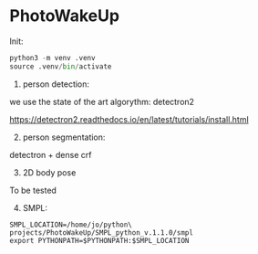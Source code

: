 # PhotoWakeUp

Init:

```python
python3 -m venv .venv
source .venv/bin/activate
```

1) person detection:

we use the state of the art algorythm: detectron2

https://detectron2.readthedocs.io/en/latest/tutorials/install.html  

2) person segmentation:

detectron + dense crf

3) 2D body pose

To be tested

4) SMPL:

```
SMPL_LOCATION=/home/jo/python\ projects/PhotoWakeUp/SMPL_python_v.1.1.0/smpl
export PYTHONPATH=$PYTHONPATH:$SMPL_LOCATION
```


